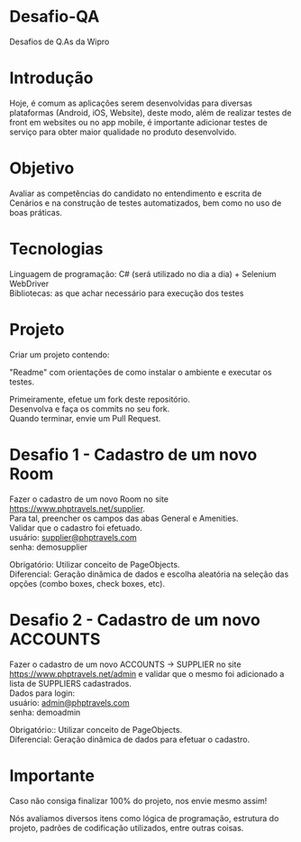 # Desafio-QA
Desafios de Q.As da Wipro

# Introdução

Hoje, é comum as aplicações serem desenvolvidas para diversas plataformas (Android, iOS, Website), deste modo, além de realizar testes de front em websites ou no app mobile, é importante adicionar testes de serviço para obter maior qualidade no produto desenvolvido.

# Objetivo
Avaliar as competências do candidato no entendimento e escrita de Cenários e na construção de testes automatizados, bem como no uso de boas práticas.

# Tecnologias

Linguagem de programação: C# (será utilizado no dia a dia) + Selenium WebDriver <br/>
Bibliotecas: as que achar necessário para execução dos testes

# Projeto
Criar um projeto contendo:

"Readme" com orientações de como instalar o ambiente e executar os testes.<br/>

Primeiramente, efetue um fork deste repositório. <br/>
Desenvolva e faça os commits no seu fork.  <br/>
Quando terminar, envie um Pull Request.

# Desafio 1 - Cadastro de um novo Room

Fazer o cadastro de um novo Room no site https://www.phptravels.net/supplier. <br/>
Para tal, preencher os campos das abas General e Amenities. <br/>
Validar que o cadastro foi efetuado.<br/>
usuário: supplier@phptravels.com <br/>
senha: demosupplier

Obrigatório: Utilizar conceito de PageObjects.<br/>
Diferencial: Geração dinâmica de dados e escolha aleatória na seleção das opções (combo boxes, check boxes, etc).


# Desafio 2 - Cadastro de um novo ACCOUNTS

Fazer o cadastro de um novo ACCOUNTS -> SUPPLIER no site https://www.phptravels.net/admin e validar que o mesmo foi adicionado a lista de SUPPLIERS cadastrados. <br/>
Dados para login:<br/>
usuário: admin@phptravels.com <br/>
senha: demoadmin<br/>

Obrigatório:: Utilizar conceito de PageObjects. <br/>
Diferencial: Geração dinâmica de dados para efetuar o cadastro.<br/>

# Importante
Caso não consiga finalizar 100% do projeto, nos envie mesmo assim!

Nós avaliamos diversos itens como lógica de programação, estrutura do projeto, padrões de codificação utilizados, entre outras coisas.

